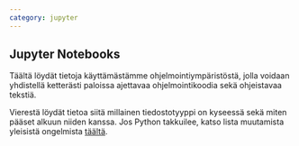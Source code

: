 ```yaml
---
category: jupyter
---
```


## Jupyter Notebooks

Täältä löydät tietoja käyttämästämme ohjelmointiympäristöstä, jolla voidaan yhdistellä ketterästi paloissa ajettavaa ohjelmointikoodia sekä ohjeistavaa tekstiä.

Vierestä löydät tietoa siitä millainen tiedostotyyppi on kyseessä sekä miten pääset alkuun niiden kanssa. Jos Python takkuilee, katso lista muutamista yleisistä ongelmista [täältä](https://avoin-data-opas.github.io/python/troubleshoot).
